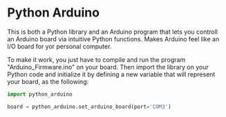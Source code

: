 # Python Arduino
 This is both a Python library and an Arduino program that lets you controll an Arduino board via intuitive Python functions. Makes Arduino feel like an I/O board for yor personal computer.
 
 To make it work, you just have to compile and run the program "Arduino_Firmware.ino" on your board. Then import the library on your Python code and initialize it by defining a new variable that will represent your board, as the following:
 
 ```py
 import python_arduino
 
 board = python_arduino.set_arduino_board(port='COM3')
 ```

